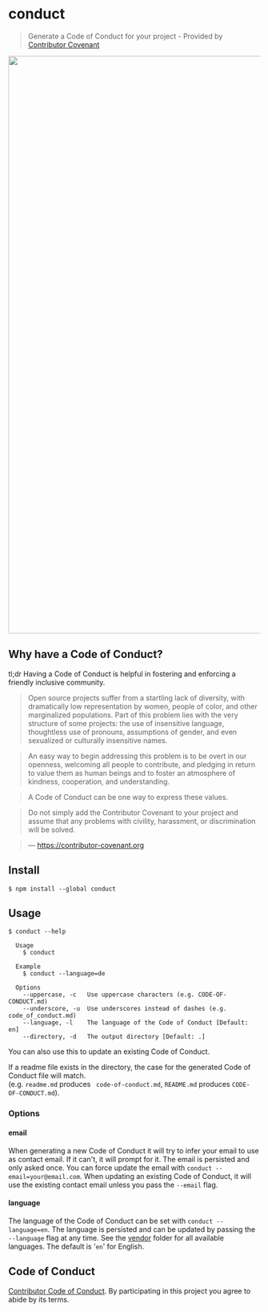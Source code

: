 # conduct

> Generate a Code of Conduct for your project - Provided by [Contributor Covenant](https://contributor-covenant.org)

<img src="screenshot.png" width="1153">

## Why have a Code of Conduct?

tl;dr Having a Code of Conduct is helpful in fostering and enforcing a friendly inclusive community.

> Open source projects suffer from a startling lack of diversity, with dramatically low representation by women, people of color, and other marginalized populations. Part of this problem lies with the very structure of some projects: the use of insensitive language, thoughtless use of pronouns, assumptions of gender, and even sexualized or culturally insensitive names.

> An easy way to begin addressing this problem is to be overt in our openness, welcoming all people to contribute, and pledging in return to value them as human beings and to foster an atmosphere of kindness, cooperation, and understanding.

> A Code of Conduct can be one way to express these values.

> Do not simply add the Contributor Covenant to your project and assume that any problems with civility, harassment, or discrimination will be solved.

> — https://contributor-covenant.org

## Install

```
$ npm install --global conduct
```

## Usage

```
$ conduct --help

  Usage
    $ conduct

  Example
    $ conduct --language=de

  Options
    --uppercase, -c   Use uppercase characters (e.g. CODE-OF-CONDUCT.md)
    --underscore, -u  Use underscores instead of dashes (e.g. code_of_conduct.md)
    --language, -l    The language of the Code of Conduct [Default: en]
    --directory, -d   The output directory [Default: .]
```

You can also use this to update an existing Code of Conduct.

If a readme file exists in the directory, the case for the generated Code of Conduct file will match.\
(e.g. `readme.md` produces ` code-of-conduct.md`, `README.md` produces `CODE-OF-CONDUCT.md`).

### Options

#### email

When generating a new Code of Conduct it will try to infer your email to use as contact email. If it can't, it will prompt for it. The email is persisted and only asked once. You can force update the email with `conduct --email=your@email.com`. When updating an existing Code of Conduct, it will use the existing contact email unless you pass the `--email` flag.

#### language

The language of the Code of Conduct can be set with `conduct --language=en`. The language is persisted and can be updated by passing the `--language` flag at any time. See the [vendor](/vendor) folder for all available languages. The default is '`en`' for English.

## Code of Conduct

[Contributor Code of Conduct](code-of-conduct.md). By participating in this project you agree to abide by its terms.
